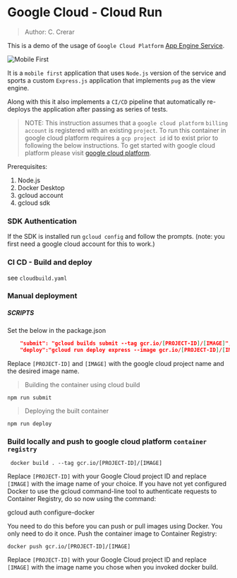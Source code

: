 # Google Cloud - Cloud Run 

> Author: C. Crerar

This is a demo of the usage of `Google Cloud Platform` [App Engine Service](https://cloud.google.com/run).

![Mobile First](https://cdn-cloudflare.ga/assets/mobile-first/mobile-first-003.jpg)

It is a `mobile first` application that uses `Node.js` version of the service and sports a custom `Express.js` application that implements `pug` as the view engine.

Along with this it also implements a `CI/CD` pipeline that automatically re-deploys the application after passing as series of tests.

> NOTE: This instruction assumes that a `google cloud platform` `billing account` is registered with an existing `project`. To run this container in google cloud platform requires a `gcp project id` id to exist prior to following the below instructions. To get started with google cloud platform please visit [google cloud platform](https://cloud.google.com).

Prerequisites:
1. Node.js
1. Docker Desktop
2. gcloud account
3. gcloud sdk

### SDK Authentication

If the SDK is installed run `gcloud config` and follow the prompts. (note: you first need a google cloud account for this to work.)

### CI CD - Build and deploy

see `cloudbuild.yaml`

### Manual deployment

##### SCRIPTS

Set the below in the package.json

```json
    "submit": "gcloud builds submit --tag gcr.io/[PROJECT-ID]/[IMAGE]",
    "deploy":"gcloud run deploy express --image gcr.io/[PROJECT-ID]/[IMAGE]"
```

Replace `[PROJECT-ID]` and `[IMAGE]` with the google cloud project name and the desired image name.

> Building the container using cloud build

```
npm run submit
```

> Deploying the built container

```
npm run deploy
```

### Build locally and push to google cloud platform `container registry`
```
 docker build . --tag gcr.io/[PROJECT-ID]/[IMAGE]
```
Replace `[PROJECT-ID]` with your Google Cloud project ID and replace `[IMAGE]` with the image name of your choice.
If you have not yet configured Docker to use the gcloud command-line tool to authenticate requests to Container Registry, do so now using the command:

 gcloud auth configure-docker

You need to do this before you can push or pull images using Docker. You only need to do it once.
Push the container image to Container Registry:

 `docker push gcr.io/[PROJECT-ID]/[IMAGE]`

Replace `[PROJECT-ID]` with your Google Cloud project ID and replace `[IMAGE]` with the image name you chose when you invoked docker build.